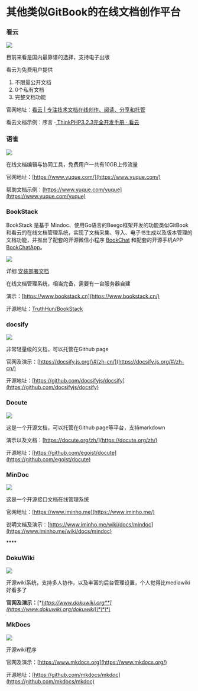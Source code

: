 # 其他类似GitBook的在线文档创作平台

### **看云**

![](https://pic3.zhimg.com/80/v2-3bc0a8ef97b92aec2f6dc0c63ce46c6e_720w.jpg)

目前来看是国内最靠谱的选择，支持电子出版

看云为免费用户提供

1. 不限量公开文档
2. 0个私有文档
3. 完整文档功能

官网地址：[看云 \| 专注技术文档在线创作、阅读、分享和托管](https://www.kancloud.cn/invite?code=5e06e78587804)

看云文档示例：序言 ·[ ThinkPHP3.2.3完全开发手册 · 看云](https://www.kancloud.cn/manual/thinkphp/1678)

### **语雀**

![](https://pic2.zhimg.com/80/v2-f94494a703db01fafffb4db5928a0b25_720w.jpg)

在线文档编辑与协同工具，免费用户一共有10GB上传流量

官网地址：[https://www.yuque.com/](https://www.yuque.com/)

帮助文档示例：[https://www.yuque.com/yuque](https://www.yuque.com/yuque)

### BookStack

 BookStack 是基于 Mindoc、使用Go语言的Beego框架开发的功能类似GitBook和看云的在线文档管理系统，实现了文档采集、导入、电子书生成以及版本管理的文档功能，并推出了配套的开源微信小程序 [BookChat](https://gitee.com/truthhun/BookChat) 和配套的开源手机APP [BookChatApp](https://gitee.com/truthhun/BookChatApp)。

![](https://pic2.zhimg.com/80/v2-103dadbe2f8d07c2b1573d2f35c14481_720w.jpg)

 详细 [安装部署文档](https://www.oschina.net/action/GoToLink?url=https%3A%2F%2Fwww.bookstack.cn%2Fread%2Fhelp%2FUbuntu.md)

在线文档管理系统，相当完备，需要有一台服务器自建

演示：[https://www.bookstack.cn](https://www.bookstack.cn/)

开源地址：[TruthHun/BookStack](https://github.com/TruthHun/BookStack)

### **docsify**

![](https://pic4.zhimg.com/80/v2-cd601e4c2f4f2e71d33ea2c54c92dfd7_720w.jpg)

非常轻量级的文档，可以托管在Github page

官网及演示：[https://docsify.js.org/\#/zh-cn/](https://docsify.js.org/#/zh-cn/)

开源地址：[https://github.com/docsifyjs/docsify](https://github.com/docsifyjs/docsify)

### **Docute**

![](https://pic4.zhimg.com/80/v2-d9e8b0f49cf7c1116fea6dcb28f3f107_720w.jpg)

这是一个开源文档，可以托管在Github page等平台，支持markdown

演示以及文档：[https://docute.org/zh/](https://docute.org/zh/)

开源地址：[https://github.com/egoist/docute](https://github.com/egoist/docute)

### **MinDoc**

![](https://pic2.zhimg.com/80/v2-d885df8caf771dbadf380311c0ec7439_720w.jpg)

这是一个开源接口文档在线管理系统

官网地址：[https://www.iminho.me](https://www.iminho.me/)

说明文档及演示：[https://www.iminho.me/wiki/docs/mindoc](https://www.iminho.me/wiki/docs/mindoc)

\*\*\*\*

### **DokuWiki**

![](https://pic2.zhimg.com/80/v2-2d1aeca2832b7ef2a7a0729ed7d8d1dd_720w.jpg)

开源wiki系统，支持多人协作，以及丰富的后台管理设置，个人觉得比mediawiki好看多了

**官网及演示：**[**https://www.dokuwiki.org**](https://www.dokuwiki.org/dokuwiki)\*\*\*\*

### **MkDocs**

![](https://pic3.zhimg.com/80/v2-32d68133690b0a3990cfd2fd030d0a96_720w.jpg)

开源wiki程序

官网及演示：[https://www.mkdocs.org](https://www.mkdocs.org/)

开源地址：[https://github.com/mkdocs/mkdoc](https://github.com/mkdocs/mkdoc)
